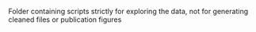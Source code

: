 Folder containing scripts strictly for exploring the data, not for generating cleaned files or publication figures
